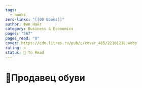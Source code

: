 ```yaml
---
tags:
  - books
zero-links: "[[00 Books]]"
author: Фил Найт
category: Business & Economics
pages: "567"
pages_read: "0"
cover: https://cdn.litres.ru/pub/c/cover_415/22101218.webp
rating: ⭐
status: 📌 To Read
---
```

# 📔Продавец обуви
